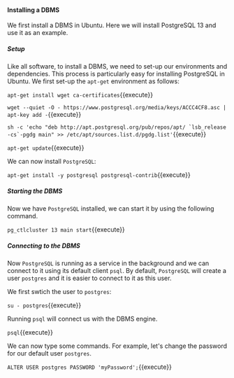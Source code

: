 #### Installing a DBMS

We first install a DBMS in Ubuntu. Here we will install PostgreSQL 13 and use it as an example.

##### Setup

Like all software, to install a DBMS, we need to set-up our environments and dependencies. 
This process is particularly easy for installing PostgreSQL in Ubuntu.
We first set-up the `apt-get` environment as follows:

`apt-get install wget ca-certificates`{{execute}}

`wget --quiet -O - https://www.postgresql.org/media/keys/ACCC4CF8.asc | apt-key add -`{{execute}}

``sh -c 'echo "deb http://apt.postgresql.org/pub/repos/apt/ `lsb_release -cs`-pgdg main" >> /etc/apt/sources.list.d/pgdg.list'``{{execute}}

``apt-get update``{{execute}}

We can now install `PostgreSQL`:

``apt-get install -y postgresql postgresql-contrib``{{execute}}

##### Starting the DBMS

Now we have `PostgreSQL` installed, we can start it by using the following command.

``pg_ctlcluster 13 main start``{{execute}}

##### Connecting to the DBMS

Now `PostgreSQL` is running as a service in the background and we can 
connect to it using its default client `psql`. 
By default, `PostgreSQL` will create a user `postgres` 
and it is easier to connect to it as this user.

We first swtich the user to `postgres`:

``su - postgres``{{execute}}

Running `psql` will connect us with the DBMS engine.

``psql``{{execute}}

We can now type some commands. For example, let's change
the password for our default user `postgres`.

``ALTER USER postgres PASSWORD 'myPassword';``{{execute}}